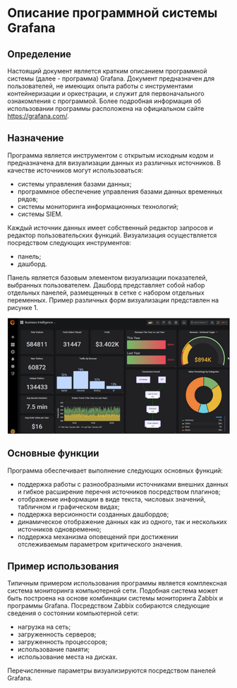 # Описание программной системы Grafana

## Определение
Настоящий документ является кратким описанием программной системы (далее - программа) Grafana.
Документ предназначен для пользователей, не имеющих опыта работы с инструментами контейнеризации и оркестрации, и служит для первоначального ознакомления с программой.
Более подробная информация об использовании программы расположена на официальном сайте <https://grafana.com/>. 

## Назначение
Программа является инструментом с открытым исходным кодом и предназначена для визуализации данных из различных источников.
В качестве источников могут использоваться:
- системы управления базами данных;
- программное обеспечение управления базами данных временных рядов;
- системы мониторинга информационных технологий;
- системы SIEM.

Каждый источник данных имеет собственный редактор запросов и редактор пользовательских функций.
Визуализация осуществляется посредством следующих инструментов:
- панель;
- дашборд.

Панель является базовым элементом визуализации показателей, выбранных пользователем.
Дашборд представляет собой набор отдельных панелей, размещенных в сетке с набором отдельных переменных.
Пример различных форм визуализации представлен на рисунке 1.
  
![Рисунок 1 -  Примеры форм визуализации, предоставляемых Grafana](/images_Grafana/img_graphics.png)

## Основные функции
Программа обеспечивает выполнение следующих основных функций:
- поддержка работы с разнообразными источниками внешних данных и гибкое расширение перечня источников посредством плагинов;
- отображение информации в виде текста, числовых значений, табличном и графическом видах;
- поддержка версионности созданных дашбордов;
- динамическое отображение данных как из одного, так и нескольких источников одновременно;
- поддержка механизма оповещений при достижении отслеживаемым параметром критического значения.

## Пример использования
Типичным примером использования программы является комплексная система мониторинга компьютерной сети.
Подобная система может быть построена на основе комбинации системы мониторинга Zabbix и программы Grafana.
Посредством Zabbix собираются следующие сведения о состоянии компьютерной сети:
- нагрузка на сеть;
- загруженность серверов;
- загруженность процессоров;
- использование памяти;
- использование места на дисках.

Перечисленные параметры визуализируются посредством панелей Grafana.



